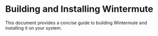 # Building and Installing Wintermute

This document provides a concise guide to building Wintermute and installing it
on your system.